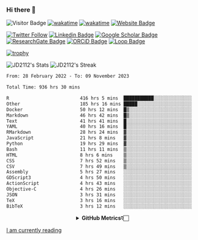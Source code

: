 ### Hi there 👋
![Visitor Badge](https://visitor-badge.laobi.icu/badge?page_id=JD2112.JD2112)
[![wakatime](https://github.com/JD2112/JD2112/actions/workflows/waka-readme.yml/badge.svg)](https://github.com/JD2112/JD2112/actions/workflows/waka-readme.yml)
[![wakatime](https://wakatime.com/badge/user/fe95275f-909a-4147-a45d-624981173898.svg)](https://wakatime.com/@fe95275f-909a-4147-a45d-624981173898)
[![Website Badge](https://img.shields.io/badge/website-informational?style=flat-square)](http://jyotirmoydas.netlify.app)

[![Twitter Follow](https://img.shields.io/twitter/follow/jyotirmoy21?style=social)](https://twitter.com/jyotirmoy21)
[![Linkedin Badge](https://img.shields.io/badge/-jyotirmoy-blue?style=plastic&logo=Linkedin&logoColor=white&link=https://www.linkedin.com/in/dasjyotirmoy/)](https://www.linkedin.com/in/dasjyotirmoy/)
[![Google Scholar Badge](https://img.shields.io/badge/-jyotirmoy-blue?style=plastic&logo=GoogleScholar&logoColor=white&link=https://scholar.google.se/citations?user=IMBYOv8AAAAJ&hl=en)](https://scholar.google.se/citations?user=IMBYOv8AAAAJ&hl=en)
[![ResearchGate Badge](https://img.shields.io/badge/-jyotirmoy-cyan?style=plastic&logo=ResearchGate&logoColor=white&link=https://www.researchgate.net/profile/Jyotirmoy-Das-3)](https://www.researchgate.net/profile/Jyotirmoy-Das-3)
[![ORCiD Badge](https://img.shields.io/badge/-jyotirmoy-green?style=plastic&logo=orcid&logoColor=white&link=https://orcid.org/0000-0002-5649-4658)](https://orcid.org/0000-0002-5649-4658)
[![Loop Badge](https://img.shields.io/badge/-jyotirmoy-orange?style=plastic&logo=Loop&logoColor=white&link=https://loop.frontiersin.org/people/1519976/overview)](https://loop.frontiersin.org/people/1519976/overview)

[![trophy](https://github-profile-trophy.vercel.app/?username=JD2112)](https://github.com/ryo-ma/github-profile-trophy)

<!--
**JD2112/JD2112** is a ✨ _special_ ✨ repository because its `README.md` (this file) appears on your GitHub profile.

Here are some ideas to get you started:

- 🔭 I’m currently working on ...
- 🌱 I’m currently learning ...
- 👯 I’m looking to collaborate on ...
- 🤔 I’m looking for help with ...
- 💬 Ask me about ...
- 📫 How to reach me: ...
- 😄 Pronouns: ...
- ⚡ Fun fact: ...
![JD2112's Top Languages](https://github-readme-stats.vercel.app/api/top-langs/?username=JD2112&theme=vue-dark&show_icons=true&hide_border=true&layout=compact)
-->
![JD2112's Stats](https://github-readme-stats.vercel.app/api?username=JD2112&theme=vue-dark&show_icons=true&hide_border=true&count_private=true)
![JD2112's Streak](https://github-readme-streak-stats.herokuapp.com/?user=JD2112&theme=vue-dark&hide_border=true)





<!--START_SECTION:waka-->

```txt
From: 28 February 2022 - To: 09 November 2023

Total Time: 936 hrs 30 mins

R                          416 hrs 5 mins  ███████████░░░░░░░░░░░░░░   44.43 %
Other                      185 hrs 16 mins █████░░░░░░░░░░░░░░░░░░░░   19.78 %
Docker                     50 hrs 12 mins  █▒░░░░░░░░░░░░░░░░░░░░░░░   05.36 %
Markdown                   46 hrs 42 mins  █▒░░░░░░░░░░░░░░░░░░░░░░░   04.99 %
Text                       41 hrs 41 mins  █░░░░░░░░░░░░░░░░░░░░░░░░   04.45 %
YAML                       40 hrs 16 mins  █░░░░░░░░░░░░░░░░░░░░░░░░   04.30 %
RMarkdown                  28 hrs 24 mins  ▓░░░░░░░░░░░░░░░░░░░░░░░░   03.03 %
JavaScript                 21 hrs 8 mins   ▓░░░░░░░░░░░░░░░░░░░░░░░░   02.26 %
Python                     19 hrs 29 mins  ▓░░░░░░░░░░░░░░░░░░░░░░░░   02.08 %
Bash                       11 hrs 11 mins  ▒░░░░░░░░░░░░░░░░░░░░░░░░   01.19 %
HTML                       8 hrs 6 mins    ▒░░░░░░░░░░░░░░░░░░░░░░░░   00.87 %
CSS                        7 hrs 52 mins   ▒░░░░░░░░░░░░░░░░░░░░░░░░   00.84 %
CSV                        7 hrs 49 mins   ▒░░░░░░░░░░░░░░░░░░░░░░░░   00.84 %
Assembly                   5 hrs 27 mins   ░░░░░░░░░░░░░░░░░░░░░░░░░   00.58 %
GDScript3                  4 hrs 50 mins   ░░░░░░░░░░░░░░░░░░░░░░░░░   00.52 %
ActionScript               4 hrs 43 mins   ░░░░░░░░░░░░░░░░░░░░░░░░░   00.50 %
Objective-C                4 hrs 26 mins   ░░░░░░░░░░░░░░░░░░░░░░░░░   00.47 %
JSON                       3 hrs 31 mins   ░░░░░░░░░░░░░░░░░░░░░░░░░   00.38 %
TeX                        3 hrs 16 mins   ░░░░░░░░░░░░░░░░░░░░░░░░░   00.35 %
BibTeX                     3 hrs 12 mins   ░░░░░░░░░░░░░░░░░░░░░░░░░   00.34 %
```

<!--END_SECTION:waka-->

<div align="center">
    <details>
        <summary><b>GitHub Metrics👇🏻</b></summary>
    <br>
        
[Get Details](https://metrics.lecoq.io/insights/JD2112)
    </details>
</div>

<a target="_blank" href="https://www.goodreads.com/user/show/21242415-jyotirmoy-das">I am currently reading</a>


